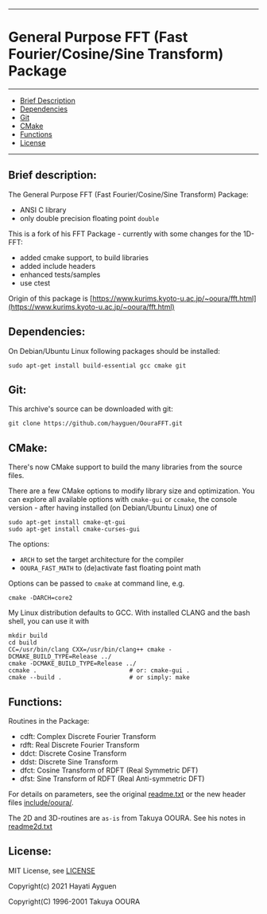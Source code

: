 
---

# General Purpose FFT (Fast Fourier/Cosine/Sine Transform) Package

---

<!-- toc -->

- [Brief Description](#brief-description)
- [Dependencies](#dependencies)
- [Git](#git)
- [CMake](#cmake)
- [Functions](#functions)
- [License](#license)

<!-- tocstop -->

---

## Brief description:

The General Purpose FFT (Fast Fourier/Cosine/Sine Transform) Package:
* ANSI C library
* only double precision floating point `double`

This is a fork of his FFT Package - currently with some changes for the 1D-FFT:
* added cmake support, to build libraries
* added include headers
* enhanced tests/samples
* use ctest

Origin of this package is [https://www.kurims.kyoto-u.ac.jp/~ooura/fft.html](https://www.kurims.kyoto-u.ac.jp/~ooura/fft.html)


## Dependencies:

On Debian/Ubuntu Linux following packages should be installed:

```
sudo apt-get install build-essential gcc cmake git
```


## Git:
This archive's source can be downloaded with git:
```
git clone https://github.com/hayguen/OouraFFT.git
```


## CMake:
There's now CMake support to build the many libraries from the source files.

There are a few CMake options to modify library size and optimization.
You can explore all available options with `cmake-gui` or `ccmake`,
the console version - after having installed (on Debian/Ubuntu Linux) one of
```
sudo apt-get install cmake-qt-gui
sudo apt-get install cmake-curses-gui
```

The options:
* `ARCH` to set the target architecture for the compiler
* `OOURA_FAST_MATH` to (de)activate fast floating point math

Options can be passed to `cmake` at command line, e.g.
```
cmake -DARCH=core2
```

My Linux distribution defaults to GCC. With installed CLANG and the bash shell, you can use it with
```
mkdir build
cd build
CC=/usr/bin/clang CXX=/usr/bin/clang++ cmake -DCMAKE_BUILD_TYPE=Release ../
cmake -DCMAKE_BUILD_TYPE=Release ../
ccmake .                          # or: cmake-gui .
cmake --build .                   # or simply: make
```


## Functions:

Routines in the Package:
* cdft: Complex Discrete Fourier Transform
* rdft: Real Discrete Fourier Transform
* ddct: Discrete Cosine Transform
* ddst: Discrete Sine Transform
* dfct: Cosine Transform of RDFT (Real Symmetric DFT)
* dfst: Sine Transform of RDFT (Real Anti-symmetric DFT)

For details on parameters, see the original [readme.txt](readme.txt)
or the new header files [include/ooura/](include/ooura/).

The 2D and 3D-routines are `as-is` from Takuya OOURA.
See his notes in [readme2d.txt](readme2d.txt)


## License:
MIT License, see [LICENSE](LICENSE)

Copyright(c) 2021 Hayati Ayguen

Copyright(C) 1996-2001 Takuya OOURA
